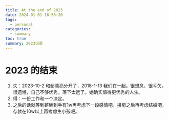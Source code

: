 ```yaml
---
title: At the end of 2023
date: 2024-01-01 16:56:20
tags:
  - personal
categories:
  - summary
toc: true
summary: 2023记录
---
```

# 2023 的结束

1. 失：2023-10-2 和邹漂亮分开了，2018-1-13 我们在一起。很想念，很亏欠，很遗憾，自己不够优秀，落下太远了。她确实值得更优秀的人生。
2. 得：一份工作和一个决定。 
3. 之后的话就等到薪酬到手有1w再考虑下一段感情吧，换房之后再考虑结婚吧，存款在10w以上再考虑生小孩吧。